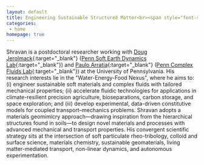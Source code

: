```yaml
---
layout: default
title: Engineering Sustainable Structured Matter<br><span style="font-size:55%;"><b>Materials Geomimicry | Soft Matter Mechanics | Complex Fluid Dynamics
categories:
 - home
homepage: true
---
```

Shravan is a postdoctoral researcher working with [Doug Jerolmack](https://earth.sas.upenn.edu/people/douglas-j-jerolmack){:target="_blank"} ([Penn Soft Earth Dynamics Lab](https://pennsed.seas.upenn.edu/){:target="_blank"}) and [Paulo Arratia](https://directory.seas.upenn.edu/paulo-e-arratia/){:target="_blank"} ([Penn Complex Fluids Lab](https://arratia.seas.upenn.edu/){:target="_blank"}) at the University of Pennsylvania. His research interests lie in the "Water-Energy-Food Nexus", where he aims to: (i) engineer sustainable soft materials and complex fluids with tailored mechanical properties; (ii) accelerate fluidic technologies for applications in climate-resilient precision agriculture, bioseparations, carbon storage, and space exploration; and (iii) develop experimental, data-driven constitutive models for coupled transport–mechanics problems. Shravan adopts a materials geomimicry approach—drawing inspiration from the hierarchical structures found in soils—to design novel materials and processes with advanced mechanical and transport properties. His convergent scientific strategy sits at the intersection of soft particulate rheo-tribology, colloid and surface science, materials chemistry, sustainable geomaterials, living matter-mediated transport, non-linear dynamics, and autonomous experimentation.


